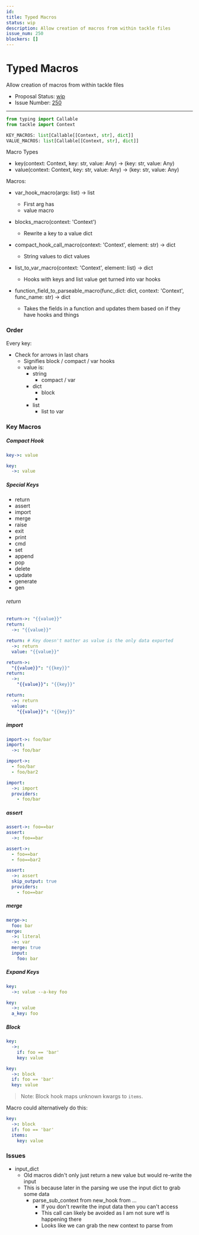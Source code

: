 ```yaml
---
id:
title: Typed Macros
status: wip
description: Allow creation of macros from within tackle files
issue_num: 250
blockers: []
---
```

[//]: # (--start-header--DO NOT MODIFY)

# Typed Macros

Allow creation of macros from within tackle files

- Proposal Status: [wip](README.md#status)
- Issue Number: [250](https://github.com/sudoblockio/tackle/issue/250)
---
[//]: # (--end-header--start-body--MODIFY)


```python
from typing import Callable
from tackle import Context

KEY_MACROS: list[Callable[[Context, str], dict]]
VALUE_MACROS: list[Callable[[Context, str], dict]]
```

Macro Types

- key(context: Context, key: str, value: Any) -> (key: str, value: Any)
- value(context: Context, key: str, value: Any) -> (key: str, value: Any)


Macros:

- var_hook_macro(args: list) -> list
  - First arg has
  - value macro

- blocks_macro(context: 'Context')
  - Rewrite a key to a value dict

- compact_hook_call_macro(context: 'Context', element: str) -> dict
  - String values to dict values

- list_to_var_macro(context: 'Context', element: list) -> dict
  - Hooks with keys and list value get turned into var hooks

- function_field_to_parseable_macro(func_dict: dict, context: 'Context', func_name: str) -> dict
  - Takes the fields in a function and updates them based on if they have hooks and things


### Order

Every key:

- Check for arrows in last chars
  - Signifies block / compact / var hooks
  - value is:
    - string
      - compact / var
    - dict
      - block
      -
    - list
      - list to var

### Key Macros

##### Compact Hook

```yaml
key->: value
```

```yaml
key:
  ->: value
```

##### Special Keys

- return
- assert
- import
- merge
- raise
- exit
- print
- cmd
- set
- append
- pop
- delete
- update
- generate
- gen

###### return

```yaml
return->: "{{value}}"
return:
  ->: "{{value}}"
```
```yaml
return: # Key doesn't matter as value is the only data exported
  ->: return
  value: "{{value}}"
```
```yaml
return->:
  "{{value}}": "{{key}}"
return:
  ->:
    "{{value}}": "{{key}}"
```
```yaml
return:
  ->: return
  value:
    "{{value}}": "{{key}}"
```

##### import

```yaml
import->: foo/bar
import:
  ->: foo/bar
```
```yaml
import->:
  - foo/bar
  - foo/bar2
```
```yaml
import:
  ->: import
  providers:
    - foo/bar
```

##### assert

```yaml
assert->: foo==bar
assert:
  ->: foo==bar
```
```yaml
assert->:
  - foo==bar
  - foo==bar2
```
```yaml
assert:
  ->: assert
  skip_output: true
  providers:
    - foo==bar
```

##### merge

```yaml
merge->:
  foo: bar
merge:
  ->: literal  
  ->: var
  merge: true
  input:
    foo: bar
```

##### Expand Keys

```yaml
key:
  ->: value --a-key foo
```

```yaml
key:
  ->: value
  a_key: foo
```

##### Block

```yaml
key:
  ->:
    if: foo == 'bar'
    key: value  
```

```yaml
key:
  ->: block
  if: foo == 'bar'
  key: value  
```

> Note: Block hook maps unknown kwargs to `items`.

Macro could alternatively do this:

```yaml
key:
  ->: block
  if: foo == 'bar'
  items:
    key: value  
```


### Issues

- input_dict
  - Old macros didn't only just return a new value but would re-write the input
  - This is because later in the parsing we use the input dict to grab some data
    - parse_sub_context from new_hook from ...
      - If you don't rewrite the input data then you can't access
      - This call can likely be avoided as I am not sure wtf is happening there
      - Looks like we can grab the new context to parse from


